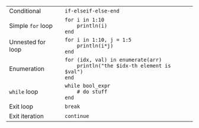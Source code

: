 |                   |                                                          |
| ----------------- | -------------------------------------------------------- |
| Conditional       | `if-elseif-else-end`                                     |
| Simple `for` loop | `for i in 1:10`<br>`    println(i)`<br>`end`             |
| Unnested for loop | `for i in 1:10, j = 1:5`<br>`    println(i*j)`<br>`end`  |
| Enumeration       | `for (idx, val) in enumerate(arr)`<br>`    println("the $idx-th element is $val")`<br>`end` |
| `while` loop      | `while bool_expr`<br>`    # do stuff`<br>`end`           |
| Exit loop         | `break`                                                  |
| Exit iteration    | `continue`                                               |
